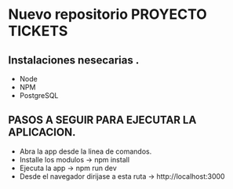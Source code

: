 # Nuevo repositorio PROYECTO TICKETS

## Instalaciones nesecarias .

- Node
- NPM
- PostgreSQL

## PASOS A SEGUIR PARA EJECUTAR LA APLICACION.

- Abra la app desde la linea de comandos.
- Installe los modulos -> npm install
- Ejecuta la app -> npm run dev
- Desde el navegador dirijase a esta ruta -> http://localhost:3000


